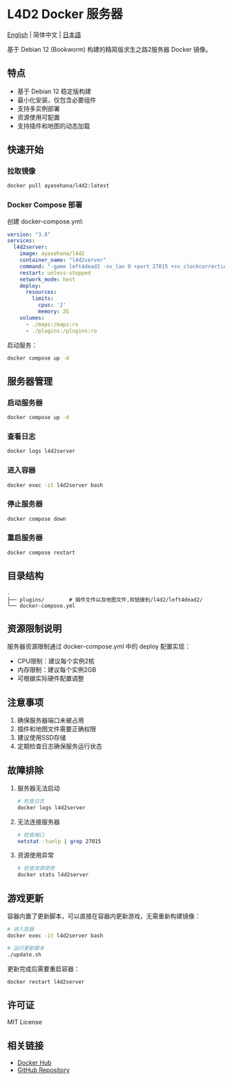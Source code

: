 # L4D2 Docker 服务器

[English](./README_EN.md) | 简体中文 | [日本語](./README_JP.md)

基于 Debian 12 (Bookworm) 构建的精简版求生之路2服务器 Docker 镜像。

## 特点

- 基于 Debian 12 稳定版构建
- 最小化安装，仅包含必要组件
- 支持多实例部署
- 资源使用可配置
- 支持插件和地图的动态加载

## 快速开始

### 拉取镜像

```bash
docker pull ayasehana/l4d2:latest
```

### Docker Compose 部署

创建 docker-compose.yml:

```yaml
version: "3.8"
services:
  l4d2server:
    image: ayasehana/l4d2
    container_name: "l4d2server"
    command: "-game left4dead2 -sv_lan 0 +port 27015 +sv_clockcorrection_msecs 25 -timeout 10 -tickrate 100 +map c2m1_highway"
    restart: unless-stopped
    network_mode: host
    deploy:
      resources:
        limits:
          cpus: '2'
          memory: 2G
    volumes:
      - ./maps:/maps:ro
      - ./plugins:/plugins:ro
```

启动服务：

```bash
docker compose up -d
```

## 服务器管理

### 启动服务器

```bash
docker compose up -d
```

### 查看日志

```bash
docker logs l4d2server
```

### 进入容器

```bash
docker exec -it l4d2server bash
```

### 停止服务器

```bash
docker compose down
```

### 重启服务器

```bash
docker compose restart
```

## 目录结构

```
.
├── plugins/        # 插件文件以及地图文件,软链接到/l4d2/left4dead2/
└── docker-compose.yml
```

## 资源限制说明

服务器资源限制通过 docker-compose.yml 中的 deploy 配置实现：

- CPU限制：建议每个实例2核
- 内存限制：建议每个实例2GB
- 可根据实际硬件配置调整

## 注意事项

1. 确保服务器端口未被占用
2. 插件和地图文件需要正确权限
3. 建议使用SSD存储
4. 定期检查日志确保服务运行状态

## 故障排除

1. 服务器无法启动

   ```bash
   # 检查日志
   docker logs l4d2server
   ```
2. 无法连接服务器

   ```bash
   # 检查端口
   netstat -tunlp | grep 27015
   ```
3. 资源使用异常

   ```bash
   # 检查资源使用
   docker stats l4d2server
   ```

## 游戏更新

容器内置了更新脚本，可以直接在容器内更新游戏，无需重新构建镜像：

```bash
# 进入容器
docker exec -it l4d2server bash

# 运行更新脚本
./update.sh
```

更新完成后需要重启容器：

```bash
docker restart l4d2server
```

## 许可证

MIT License

## 相关链接

- [Docker Hub](https://hub.docker.com/r/ayasehana/l4d2)
- [GitHub Repository](https://github.com/cH1yoi/l4d2-docker)
